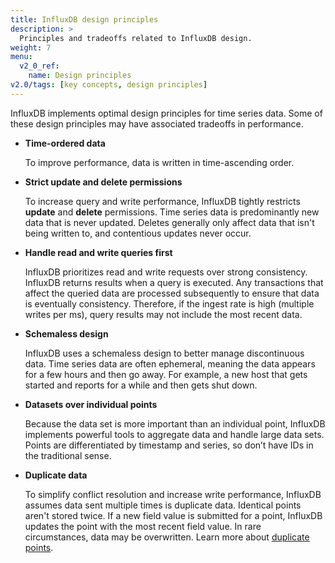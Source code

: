 ```yaml
---
title: InfluxDB design principles
description: >
  Principles and tradeoffs related to InfluxDB design.
weight: 7
menu:
  v2_0_ref:
    name: Design principles
v2.0/tags: [key concepts, design principles]
---
```


InfluxDB implements optimal design principles for time series data. Some of these design principles may have associated tradeoffs in performance.

- **Time-ordered data**

    To improve performance, data is written in time-ascending order.

- **Strict update and delete permissions**

    To increase query and write performance, InfluxDB tightly restricts **update** and **delete** permissions. Time series data is predominantly new data that is never updated. Deletes generally only affect data that isn't being written to, and contentious updates never occur.

- **Handle read and write queries first**

   InfluxDB prioritizes read and write requests over strong consistency. InfluxDB returns results when a query is executed. Any transactions that affect the queried data are processed subsequently to ensure that data is eventually consistency. Therefore, if the ingest rate is high (multiple writes per ms), query results may not include the most recent data.

- **Schemaless design**

    InfluxDB uses a schemaless design to better manage discontinuous data. Time series data are often ephemeral, meaning the data appears for a few hours and then go away. For example, a new host that gets started and reports for a while and then gets shut down.

- **Datasets over individual points**

    Because the data set is more important than an individual point, InfluxDB implements powerful tools to aggregate data and handle large data sets. Points are differentiated by timestamp and series, so don’t have IDs in the traditional sense.

- **Duplicate data**

    To simplify conflict resolution and increase write performance, InfluxDB assumes data sent multiple times is duplicate data. Identical points aren't stored twice. If a new field value is submitted for a point, InfluxDB updates the point with the most recent field value. In rare circumstances, data may be overwritten. Learn more about [duplicate points](/v2.0/write-data/best-practices/duplicate-points/).
